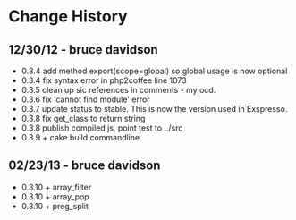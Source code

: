 # Change History

## 12/30/12 - bruce davidson

  * 0.3.4 add method export(scope=global) so global usage is now optional
  * 0.3.4 fix syntax error in php2coffee line 1073
  * 0.3.5 clean up sic references in comments - my ocd.
  * 0.3.6 fix 'cannot find module' error
  * 0.3.7 update status to stable. This is now the version used in Exspresso.
  * 0.3.8 fix get_class to return string
  * 0.3.8 publish compiled js, point test to ../src
  * 0.3.9 + cake build commandline

## 02/23/13 - bruce davidson
  * 0.3.10 + array_filter
  * 0.3.10 + array_pop
  * 0.3.10 + preg_split

